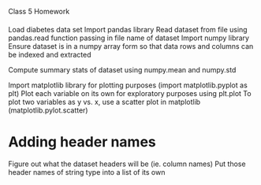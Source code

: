Class 5 Homework

####

Load diabetes data set
Import pandas library
Read dataset from file using pandas.read function passing in file name of dataset
Import numpy library
Ensure dataset is in a numpy array form so that data rows and columns can be indexed and extracted 

Compute summary stats of dataset using numpy.mean and numpy.std

Import matplotlib library for plotting purposes (import matplotlib.pyplot as plt)
Plot each variable on its own for exploratory purposes using plt.plot
To plot two variables as y vs. x, use a scatter plot in matplotlib (matplotlib.pylot.scatter)

# Adding header names
Figure out what the dataset headers will be (ie. column names)
Put those header names of string type into a list of its own

